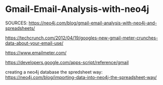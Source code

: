 # Gmail-Email-Analysis-with-neo4j


SOURCES:
https://neo4j.com/blog/gmail-email-analysis-with-neo4j-and-spreadsheets/

https://techcrunch.com/2012/04/19/googles-new-gmail-meter-crunches-data-about-your-email-use/

https://www.emailmeter.com/

https://developers.google.com/apps-script/reference/gmail

creating a neo4j database the spredsheet way: https://neo4j.com/blog/importing-data-into-neo4j-the-spreadsheet-way/
